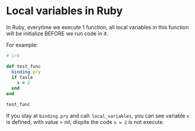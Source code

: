 # Local variables in Ruby

In Ruby, everytime we execute 1 function, all local variables in this function will be initialize BEFORE we run code in it.

For example:

```ruby
# irb

def test_func
  binding.pry
  if fasle
    x = 2
  end
end

test_func
```

If you stay at `binding.pry` and call: `local_variables`, you can see variable `x` is defined, with value = nil, dispite the code `x = 2` is not execute.


